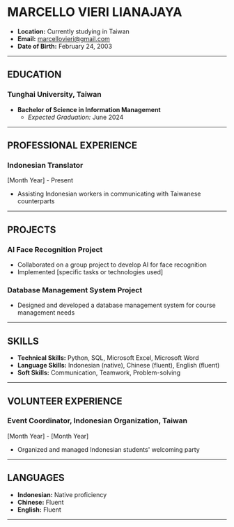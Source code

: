 # **MARCELLO VIERI LIANAJAYA**

- **Location:** Currently studying in Taiwan
- **Email:** marcellovieri@gmail.com
- **Date of Birth:** February 24, 2003

---

## EDUCATION

### Tunghai University, Taiwan
- **Bachelor of Science in Information Management**
  - *Expected Graduation:* June 2024

---

## PROFESSIONAL EXPERIENCE

### Indonesian Translator
[Month Year] - Present
- Assisting Indonesian workers in communicating with Taiwanese counterparts

---

## PROJECTS

### AI Face Recognition Project
- Collaborated on a group project to develop AI for face recognition
- Implemented [specific tasks or technologies used]

### Database Management System Project
- Designed and developed a database management system for course management needs

---

## SKILLS

- **Technical Skills:** Python, SQL, Microsoft Excel, Microsoft Word
- **Language Skills:** Indonesian (native), Chinese (fluent), English (fluent)
- **Soft Skills:** Communication, Teamwork, Problem-solving

---

## VOLUNTEER EXPERIENCE

### Event Coordinator, Indonesian Organization, Taiwan
[Month Year] - [Month Year]
- Organized and managed Indonesian students' welcoming party

---

## LANGUAGES

- **Indonesian:** Native proficiency
- **Chinese:** Fluent
- **English:** Fluent

---
